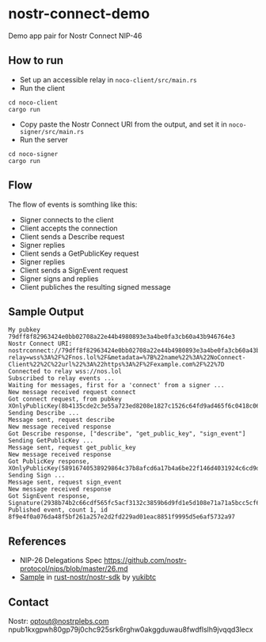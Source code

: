 # nostr-connect-demo
Demo app pair for Nostr Connect NIP-46

## How to run

- Set up an accessible relay in `noco-client/src/main.rs`
- Run the client

```
cd noco-client
cargo run
```

- Copy paste the Nostr Connect URI from the output, and set it in `noco-signer/src/main.rs`
- Run the server

```
cd noco-signer
cargo run
```

## Flow

The flow of events is somthing like this:

- Signer connects to the client
- Client accepts the connection
- Client sends a Describe request
- Signer replies
- Client sends a GetPublicKey request
- Signer replies
- Client sends a SignEvent request
- Signer signs and replies
- Client publiches the resulting signed message

## Sample Output

```
My pubkey 79dff8f82963424e0bb02708a22e44b4980893e3a4be0fa3cb60a43b946764e3
Nostr Connect URI: nostrconnect://79dff8f82963424e0bb02708a22e44b4980893e3a4be0fa3cb60a43b946764e3?relay=wss%3A%2F%2Fnos.lol%2F&metadata=%7B%22name%22%3A%22NoConnect-Client%22%2C%22url%22%3A%22https%3A%2F%2Fexample.com%2F%22%7D
Connected to relay wss://nos.lol
Subscribed to relay events ...
Waiting for messages, first for a 'connect' from a signer ...
New message received request connect
Got connect request, from pubkey XOnlyPublicKey(8b4135cde2c3e55a723ed8208e1827c1526c64fd9ad465f6c0418c06fc874c9940491b4db10c82383841cf917588fd6d1b60dbdf3cf3bd20612a579a530efaf8)
Sending Describe ...
Message sent, request describe
New message received response
Got Describe response, ["describe", "get_public_key", "sign_event"]
Sending GetPublicKey ...
Message sent, request get_public_key
New message received response
Got PublicKey response, XOnlyPublicKey(58916740538929864c37b8afcd6a17b4a6be22f146d4031924c6cd9df42a73ae8c3d4e941ccddead0db27bb80bdd8cb8dd2ae84d57ac46f20ddef8f8f68512a3)
Sending Sign ...
Message sent, request sign_event
New message received response
Got SignEvent response, Signature(2938b74b2c66cdf565fc5acf3132c3859b6d9fd1e5d108e71a71a5bcc5cf661d4a28f2fbee5a9c2d8033075fd12a82c204c93844b61f854fa86ccb1d7dd43c3b)
Published event, count 1, id 8f9e4f0a076da48f5bf261a257e2d2fd229ad01eac8851f9995d5e6af5732a97
```

## References

- NIP-26 Delegations Spec https://github.com/nostr-protocol/nips/blob/master/26.md
- [Sample](https://github.com/rust-nostr/nostr/blob/master/crates/nostr-sdk/examples/nostr_connect.rs) in [rust-nostr/nostr-sdk](https://github.com/rust-nostr/nostr) by [yukibtc](https://github.com/yukibtc)

## Contact

Nostr: optout@nostrplebs.com npub1kxgpwh80gp79j0chc925srk6rghw0akggduwau8fwdflslh9jvqqd3lecx
